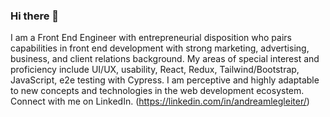 ### Hi there 👋

I am a Front End Engineer with entrepreneurial disposition who pairs capabilities in front end development with strong marketing, advertising, business, and client relations background. My areas of special interest and proficiency include UI/UX, usability, React, Redux, Tailwind/Bootstrap, JavaScript, e2e testing with Cypress.  I am perceptive and highly adaptable to new concepts and technologies in the web development ecosystem.  Connect with me on LinkedIn. (https://linkedin.com/in/andreamlegleiter/)

<!--
**littleapple27/littleapple27** is a ✨ _special_ ✨ repository because its `README.md` (this file) appears on your GitHub profile.

Here are some ideas to get you started:

- 🔭 I’m currently working on ...
- 🌱 I’m currently learning ...
- 👯 I’m looking to collaborate on ...
- 🤔 I’m looking for help with ...
- 💬 Ask me about ...
- 📫 How to reach me: ...
- 😄 Pronouns: ...
- ⚡ Fun fact: ...
-->
